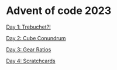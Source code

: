 # Advent of code 2023

[Day 1: Trebuchet?!](https://github.com/f-nyx/advent2023/blob/main/src/main/kotlin/be/rlab/aoc2023/challenge/CalorieCounter.kt)

[Day 2: Cube Conundrum](https://github.com/f-nyx/advent2023/blob/main/src/main/kotlin/be/rlab/aoc2023/challenge/CubeConundrum.kt)

[Day 3: Gear Ratios](https://github.com/f-nyx/advent2023/blob/main/src/main/kotlin/be/rlab/aoc2023/challenge/GearRatios.kt)

[Day 4: Scratchcards](https://github.com/f-nyx/advent2023/blob/main/src/main/kotlin/be/rlab/aoc2023/challenge/Scratchcards.kt)
